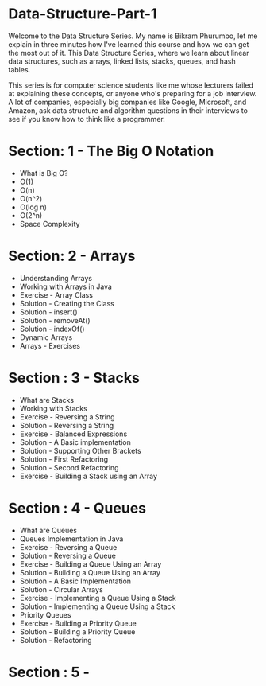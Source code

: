 # Data-Structure-Part-1 
Welcome to the Data Structure Series. My name is Bikram Phurumbo, let me explain in three minutes how I've learned this course and how we can get the most out of it. This Data Structure Series, where we learn about linear data structures, such as arrays, linked lists, stacks, queues, and hash tables. 

This series is for computer science students like me whose lecturers failed at explaining these concepts, or anyone who's preparing for a job interview. A lot of companies, especially big companies like Google, Microsoft, and Amazon, ask data structure and algorithm questions in their interviews to see if you know how to think like a programmer.

# Section: 1 - The Big O Notation
- What is Big O?
- O(1)
- O(n)
- O(n^2)
- O(log n)
- O(2^n)
- Space Complexity

# Section: 2 - Arrays
- Understanding Arrays
- Working with Arrays in Java
- Exercise - Array Class
- Solution - Creating the Class
- Solution - insert()
- Solution - removeAt()
- Solution - indexOf()
- Dynamic Arrays
- Arrays - Exercises

# Section : 3 - Stacks
- What are Stacks
- Working with Stacks
- Exercise - Reversing a String
- Solution - Reversing a String
- Exercise - Balanced Expressions
- Solution - A Basic implementation
- Solution - Supporting Other Brackets
- Solution - First Refactoring
- Solution - Second Refactoring
- Exercise - Building a Stack using an Array

# Section : 4 - Queues
- What are Queues
- Queues Implementation in Java
- Exercise - Reversing a Queue
- Solution - Reversing a Queue
- Exercise - Building a Queue Using an Array
- Solution - Building a Queue Using an Array
- Solution - A Basic Implementation 
- Solution - Circular Arrays
- Exercise - Implementing a Queue Using a Stack
- Solution - Implementing a Queue Using a Stack
- Priority Queues
- Exercise - Building a Priority Queue
- Solution - Building a Priority Queue
- Solution - Refactoring

# Section : 5 - 